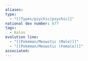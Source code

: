 ```yaml
---
aliases: 
type:
  - "[[Types/psychic|psychic]]"
national dex number: 677
tags:
  - Kalos
evolution line:
  - "[[Pokémon/Meowstic (Male)]]"
  - "[[Pokémon/Meowstic (Female)]]"
associated: 
---
```

